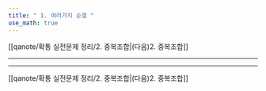 ```yaml
---
title: " 1. 여러가지 순열 "
use_math: true
---
```


[[qanote/확통 실전문제 정리/2. 중복조합|(다음)2. 중복조합]]

***







***

[[qanote/확통 실전문제 정리/2. 중복조합|(다음)2. 중복조합]]
